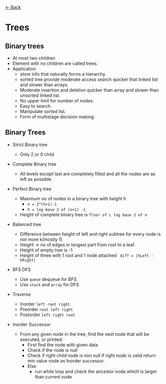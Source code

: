 [<- Back](../README.md)

# Trees

## Binary trees
- At most two children
- Element with no children are called trees.
- Application
    - store info that naturally forms a hierarchy.
    - sorted tree provide moderate access search quicker that linked list and slower than arrays.
    - Moderate insertion and deletion quicker than array and slower than unsorted linked list.
    - No upper limit for number of nodes.
    - Easy to search
    - Manipulate sorted list.
    - Form of multistage decision making.

## Binary Trees
- Strict Binary tree
    - Only 2 or 0 child
- Complete Binary tree
    - All levels except last are completely filled and all the nodes are as left as possible.
- Perfect Binary tree
    - Maximum no of nodes in a binary tree with height h
        - ```n = 2^(h+1)-1```
        - ```h = log base 2 of (n+1) -1```
    - Height of complete binary tree is ```floor of L log base 2 of n```
- Balanced tree
    - Difference between height of left and right subtree for every node is not more k(mostly 1)
    - Height -> no of edges in longest part from root to a leaf.
    - Height of empty tree is -1
    - Height of three with 1 root and 1 node attached ``` diff = |hLeft - hRight|```
- BFS DFS
    - Use ```queue``` dequeue for BFS
    - Use ```stack``` and ```array``` for DFS
- Traverse
    - Inorder ```left root right```
    - Preorder ```root left right```
    - Postorder ```left right root```

- Inorder Successor
    - From any given node in the tree, find the next node that will be executed, or printed.
        - First find the node with given data
        - Check if the node is null
        - Check if right child node is non null
            if right node is valid return min value node as Inorder successor.
        - Else 
            - run while loop and check the ancestor node which is larger than current node

